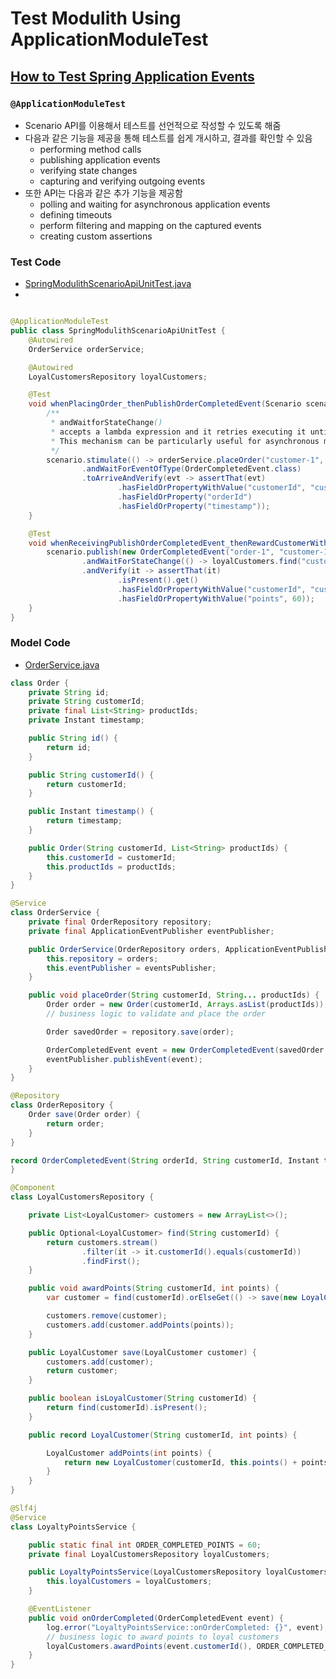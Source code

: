 # Test Modulith Using ApplicationModuleTest

## [How to Test Spring Application Events](https://www.baeldung.com/spring-test-application-events)

### `@ApplicationModuleTest`

- Scenario API를 이용해서 테스트를 선언적으로 작성할 수 있도록 해줌
- 다음과 같은 기능을 제공을 통해 테스트를 쉽게 개시하고, 결과를 확인할 수 있음
    - performing method calls
    - publishing application events
    - verifying state changes
    - capturing and verifying outgoing events
- 또한 API는 다음과 같은 추가 기능을 제공함
    - polling and waiting for asynchronous application events
    - defining timeouts
    - perform filtering and mapping on the captured events
    - creating custom assertions

### Test Code

- [SpringModulithScenarioApiUnitTest.java](https://github.com/msbaek/learning-test/blob/main/src/test/java/pe/msbaek/learningtest/modulith/SpringModulithScenarioApiUnitTest.java)
- 
```java

@ApplicationModuleTest
public class SpringModulithScenarioApiUnitTest {
    @Autowired
    OrderService orderService;

    @Autowired
    LoyalCustomersRepository loyalCustomers;

    @Test
    void whenPlacingOrder_thenPublishOrderCompletedEvent(Scenario scenario) {
        /**
         * andWaitforStateChange()
         * accepts a lambda expression and it retries executing it until it returns a non-null object or a non-empty Optional.
         * This mechanism can be particularly useful for asynchronous method calls.
         */
        scenario.stimulate(() -> orderService.placeOrder("customer-1", "product-1", "product-2"))
                .andWaitForEventOfType(OrderCompletedEvent.class)
                .toArriveAndVerify(evt -> assertThat(evt)
                        .hasFieldOrPropertyWithValue("customerId", "customer-1")
                        .hasFieldOrProperty("orderId")
                        .hasFieldOrProperty("timestamp"));
    }

    @Test
    void whenReceivingPublishOrderCompletedEvent_thenRewardCustomerWithLoyaltyPoints(Scenario scenario) {
        scenario.publish(new OrderCompletedEvent("order-1", "customer-1", Instant.now()))
                .andWaitForStateChange(() -> loyalCustomers.find("customer-1"))
                .andVerify(it -> assertThat(it)
                        .isPresent().get()
                        .hasFieldOrPropertyWithValue("customerId", "customer-1")
                        .hasFieldOrPropertyWithValue("points", 60));
    }
}
```

### Model Code

- [OrderService.java](https://github.com/msbaek/learning-test/blob/main/src/main/java/pe/msbaek/learningtest/modulith/OrderService.java)

```java
class Order {
    private String id;
    private String customerId;
    private final List<String> productIds;
    private Instant timestamp;

    public String id() {
        return id;
    }

    public String customerId() {
        return customerId;
    }

    public Instant timestamp() {
        return timestamp;
    }

    public Order(String customerId, List<String> productIds) {
        this.customerId = customerId;
        this.productIds = productIds;
    }
}

@Service
class OrderService {
    private final OrderRepository repository;
    private final ApplicationEventPublisher eventPublisher;

    public OrderService(OrderRepository orders, ApplicationEventPublisher eventsPublisher) {
        this.repository = orders;
        this.eventPublisher = eventsPublisher;
    }

    public void placeOrder(String customerId, String... productIds) {
        Order order = new Order(customerId, Arrays.asList(productIds));
        // business logic to validate and place the order

        Order savedOrder = repository.save(order);

        OrderCompletedEvent event = new OrderCompletedEvent(savedOrder.id(), savedOrder.customerId(), savedOrder.timestamp());
        eventPublisher.publishEvent(event);
    }
}

@Repository
class OrderRepository {
    Order save(Order order) {
        return order;
    }
}

record OrderCompletedEvent(String orderId, String customerId, Instant timestamp) {
}

@Component
class LoyalCustomersRepository {

    private List<LoyalCustomer> customers = new ArrayList<>();

    public Optional<LoyalCustomer> find(String customerId) {
        return customers.stream()
                .filter(it -> it.customerId().equals(customerId))
                .findFirst();
    }

    public void awardPoints(String customerId, int points) {
        var customer = find(customerId).orElseGet(() -> save(new LoyalCustomer(customerId, 0)));

        customers.remove(customer);
        customers.add(customer.addPoints(points));
    }

    public LoyalCustomer save(LoyalCustomer customer) {
        customers.add(customer);
        return customer;
    }

    public boolean isLoyalCustomer(String customerId) {
        return find(customerId).isPresent();
    }

    public record LoyalCustomer(String customerId, int points) {

        LoyalCustomer addPoints(int points) {
            return new LoyalCustomer(customerId, this.points() + points);
        }
    }
}

@Slf4j
@Service
class LoyaltyPointsService {

    public static final int ORDER_COMPLETED_POINTS = 60;
    private final LoyalCustomersRepository loyalCustomers;

    public LoyaltyPointsService(LoyalCustomersRepository loyalCustomers) {
        this.loyalCustomers = loyalCustomers;
    }

    @EventListener
    public void onOrderCompleted(OrderCompletedEvent event) {
        log.error("LoyaltyPointsService::onOrderCompleted: {}", event);
        // business logic to award points to loyal customers
        loyalCustomers.awardPoints(event.customerId(), ORDER_COMPLETED_POINTS);
    }
}
```